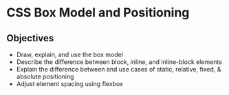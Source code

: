 # CSS Box Model and Positioning

## Objectives

* Draw, explain, and use the box model
* Describe the difference between block, inline, and inline-block elements
* Explain the difference between and use cases of static, relative, fixed, & absolute positioning
* Adjust element spacing using flexbox

